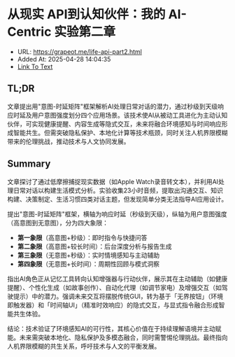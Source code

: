 # 从现实 API到认知伙伴：我的 AI-Centric 实验第二章
- URL: https://grapeot.me/life-api-part2.html
- Added At: 2025-04-28 14:04:35
- [Link To Text](2025-04-28-从现实-api到认知伙伴：我的-ai-centric-实验第二章_raw.md)

## TL;DR


文章提出用"意图-时延矩阵"框架解析AI处理日常对话的潜力，通过秒级到天级响应时延及用户意图强度划分四个应用场景。该技术使AI从被动工具进化为主动认知伙伴，可实现健康提醒、内容生成等隐式交互，未来将融合环境感知与时间响应形成智能共生。但需突破隐私保护、本地化计算等技术瓶颈，同时关注人机界限模糊带来的伦理挑战，推动技术与人文协同发展。

## Summary


文章探讨了通过低摩擦捕捉现实数据（如Apple Watch录音转文本），并利用AI处理日常对话以构建生活模式分析。实验收集23小时音频，提取出沟通交互、知识构建、决策制定、生活习惯四类对话主题，但发现简单分类无法指导AI应用设计。

提出"意图-时延矩阵"框架，横轴为响应时延（秒级到天级），纵轴为用户意图强度（高意图到无意图），分为四大象限：  
- **第一象限**（高意图+秒级）：即时指令与快捷问答  
- **第二象限**（高意图+较长时间）：后台深度分析与报告生成  
- **第三象限**（无意图+秒级）：实时情境感知与主动辅助  
- **第四象限**（无意图+长时间）：周期性回顾与模式洞察  

指出AI角色正从记忆工具转向认知增强器与行动伙伴，展示其在主动辅助（如健康提醒）、个性化生成（如故事创作）、自动化代理（如调节家电）及增强交互（如驾驶提示）中的潜力。强调未来交互将摆脱传统GUI，转为基于「无界按钮」（环境即触发器）和「时间轴UI」（精准时效响应）的隐式交互，与显式指令融合形成智能共生体验。  

结论：技术验证了环境感知AI的可行性，其核心价值在于持续理解语境并主动赋能。未来需突破本地化、隐私保护及多模态融合，同时需警惕伦理挑战。最终指向人机界限模糊的共生关系，呼吁技术与人文的平衡发展。
